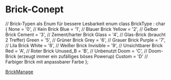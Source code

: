 # Brick-Conept

// Brick-Typen als Enum für bessere Lesbarkeit
enum class BrickType : char {
None = '0', // Kein Brick
Blue = '1', // Blauer Brick
Yellow = '2', // Gelber Brick
Cement = '3', // Zement/harter Brick
Glass = '4', // Glas-Brick (braucht 2 Treffer)
Green = '5', // Grüner Brick
Grey = '6', // Grauer Brick
Purple = '7', // Lila Brick
White = '8', // Weißer Brick
Invisible = '9', // Unsichtbarer Brick
Red = 'A', // Roter Brick
Unused_B = 'B', // Unbenutzt
Doom = 'C', // Doom-Brick (erzeugt immer ein zufälliges böses Powerup)
Custom = 'D' // Farbiger Brick mit anpassbarer Farbe
};

[BrickManage](../Manager/BrickManager.md)
